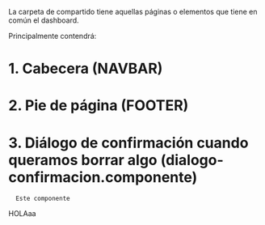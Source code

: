 La carpeta de compartido tiene aquellas páginas o elementos que tiene en común el dashboard. 

Principalmente contendrá:

#  1. Cabecera (NAVBAR)

#  2. Pie de página (FOOTER)

#  3. Diálogo de confirmación cuando queramos borrar algo (dialogo-confirmacion.componente)
      Este componente
HOLAaa
